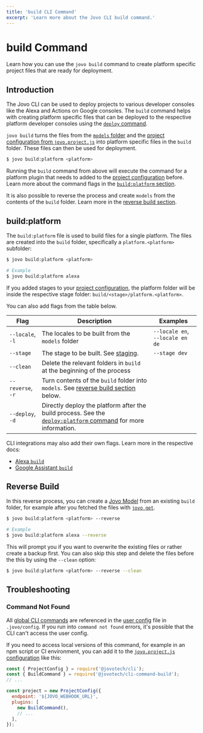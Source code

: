 ```yaml
---
title: 'build CLI Command'
excerpt: 'Learn more about the Jovo CLI build command.'
---
```


# build Command

Learn how you can use the `jovo build` command to create platform specific project files that are ready for deployment.

## Introduction

The Jovo CLI can be used to deploy projects to various developer consoles like the Alexa and Actions on Google consoles. The `build` command helps with creating platform specific files that can be deployed to the respective platform developer consoles using the [`deploy` command](./deploy-command.md).

`jovo build` turns the files from the [`models` folder](https://www.jovo.tech/docs/models) and the [project configuration from `jovo.project.js`](./project-config.md) into platform specific files in the `build` folder. These files can then be used for deployment.

```sh
$ jovo build:platform <platform>
```

Running the `build` command from above will execute the command for a platform plugin that needs to added to the [project configuration](./project-config.md) before. Learn more about the command flags in the [`build:platform` section](#build-platform).

It is also possible to reverse the process and create `models` from the contents of the `build` folder. Learn more in the [reverse build section](#reverse-build).

## build:platform

The `build:platform` file is used to build files for a single platform. The files are created into the `build` folder, specifically a `platform.<platform>` subfolder:

```sh
$ jovo build:platform <platform>

# Example
$ jovo build:platform alexa
```

If you added stages to your [project configuration](./project-config.md), the platform folder will be inside the respective stage folder: `build/<stage>/platform.<platform>`.

You can also add flags from the table below.

| Flag              | Description                                                                                                                                          | Examples                        |
| ----------------- | ---------------------------------------------------------------------------------------------------------------------------------------------------- | ------------------------------- |
| `--locale`, `-l`  | The locales to be built from the `models` folder                                                                                                     | `--locale en`, `--locale en de` |
| `--stage`         | The stage to be built. See [staging](./project-config.md#staging).                                                                                   | `--stage dev`                   |
| `--clean`         | Delete the relevant folders in `build` at the beginning of the process                                                                               |                                 |
| `--reverse`, `-r` | Turn contents of the `build` folder into `models`. See [reverse build section](#reverse-build) below.                                                |                                 |
| `--deploy`, `-d`  | Directly deploy the platform after the build process. See the [`deploy:platform` command](./deploy-command.md#deploy-platform) for more information. |                                 |

CLI integrations may also add their own flags. Learn more in the respective docs:

- [Alexa `build`](https://www.jovo.tech/marketplace/platform-alexa/cli-commands#build)
- [Google Assistant `build`](https://www.jovo.tech/marketplace/platform-googleassistant/cli-commands#build)

## Reverse Build

In this reverse process, you can create a [Jovo Model](https://www.jovo.tech/docs/models) from an existing `build` folder, for example after you fetched the files with [`jovo get`](https://www.jovo.tech/docs/get-command).

```sh
$ jovo build:platform <platform> --reverse

# Example
$ jovo build:platform alexa --reverse
```

This will prompt you if you want to overwrite the existing files or rather create a backup first. You can also skip this step and delete the files before the this by using the `--clean` option:

```sh
$ jovo build:platform <platform> --reverse --clean
```

## Troubleshooting

### Command Not Found

All [global CLI commands](https://www.jovo.tech/docs/cli#commands) are referenced in the [user config](https://www.jovo.tech/docs/cli#user-config) file in `.jovo/config`. If you run into `command not found` errors, it's possible that the CLI can't access the user config.

If you need to access local versions of this command, for example in an npm script or CI environment, you can add it to the [`jovo.project.js` configuration](./project-config.md) like this:

```js
const { ProjectConfig } = require('@jovotech/cli');
const { BuildCommand } = require('@jovotech/cli-command-build');
// ...

const project = new ProjectConfig({
  endpoint: '${JOVO_WEBHOOK_URL}',
  plugins: [
    new BuildCommand(),
    // ...
  ],
});
```
